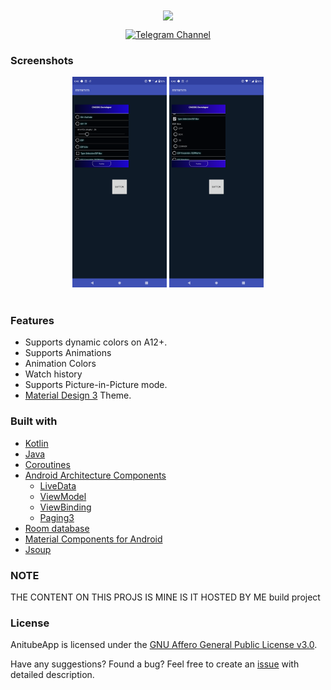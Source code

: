 <div align="center">

<img width="" src="app/src/main/res/mipmap-xxxhdpi/ic_launcher_round.webp"  width=100 height=100  align="center">

[![Telegram Channel](https://img.shields.io/badge/Telegram-Mod-blue?style=flat&logo=telegram)](https://t.me/eucmods)

</div>


### Screenshots

<div align="center">
<div>
<img src="img/img.png" width="30%" />
<img src="img/img2.png" width="30%" />

</div>
</div>

<br>

### Features
- Supports dynamic colors on A12+.
- Supports Animations
- Animation Colors
- Watch history
- Supports Picture-in-Picture mode.
- [Material Design 3](https://m3.material.io/) Theme.

### Built with
- [Kotlin](https://kotlinlang.org/)
- [Java](https://dev.java/)
- [Coroutines](https://kotlinlang.org/docs/reference/coroutines-overview.html)
- [Android Architecture Components](https://developer.android.com/topic/libraries/architecture)
    - [LiveData](https://developer.android.com/topic/libraries/architecture/livedata)
    - [ViewModel](https://developer.android.com/topic/libraries/architecture/viewmodel)
    - [ViewBinding](https://developer.android.com/topic/libraries/view-binding)
    - [Paging3](https://developer.android.com/topic/libraries/architecture/paging/v3-overview)
- [Room database](https://developer.android.com/jetpack/androidx/releases/room)
- [Material Components for Android](https://github.com/material-components/material-components-android)
- [Jsoup](https://jsoup.org/)

### NOTE
THE CONTENT ON THIS PROJS IS MINE IS IT HOSTED BY ME  build project 

### License
AnitubeApp is licensed under the [GNU Affero General Public License v3.0](LICENSE.md).

Have any suggestions? Found a bug? Feel free to create an [issue](https://github.com/MrIKso/AnitubeApp/issues/new) with detailed description.
